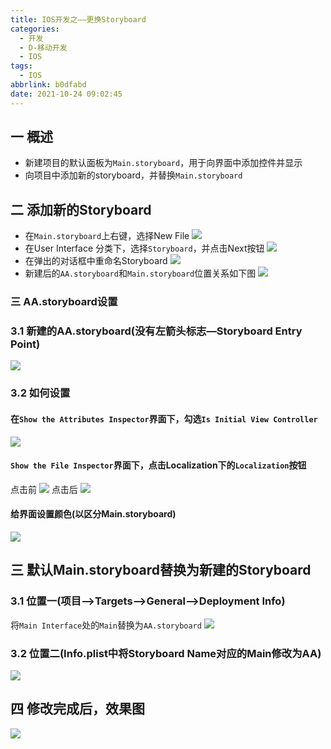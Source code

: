 ```yaml
---
title: IOS开发之——更换Storyboard
categories:
  - 开发
  - D-移动开发
  - IOS
tags:
  - IOS
abbrlink: b0dfabd
date: 2021-10-24 09:02:45
---
```

## 一 概述

* 新建项目的默认面板为`Main.storyboard`，用于向界面中添加控件并显示
* 向项目中添加新的storyboard，并替换`Main.storyboard`

<!--more-->

## 二 添加新的Storyboard

* 在`Main.storyboard`上右键，选择New File
  ![][1]
* 在User Interface 分类下，选择`Storyboard`，并点击Next按钮
  ![][2]
* 在弹出的对话框中重命名Storyboard
  ![][3]
* 新建后的`AA.storyboard`和`Main.storyboard`位置关系如下图
  ![][4]

### 三 AA.storyboard设置

### 3.1 新建的AA.storyboard(没有左箭头标志—Storyboard Entry Point)

![][5]

### 3.2 如何设置

#### 在`Show the Attributes Inspector`界面下，勾选`Is Initial View Controller`
![][6]
#### `Show the File Inspector`界面下，点击Localization下的`Localization`按钮

点击前
![][7]
点击后
![][8]

#### 给界面设置颜色(以区分Main.storyboard)
![][9]

## 三 默认Main.storyboard替换为新建的Storyboard

### 3.1 位置一(项目—>Targets—>General—>Deployment Info)

将`Main Interface`处的`Main`替换为`AA.storyboard`
![][10]

### 3.2 位置二(Info.plist中将Storyboard Name对应的Main修改为AA)
![][11]

## 四 修改完成后，效果图
![][12]



[1]:https://fastly.jsdelivr.net/gh/pgzxc/cdn@master/blog-ios/ios-storyboard-right-new-file.png
[2]:https://fastly.jsdelivr.net/gh/pgzxc/cdn@master/blog-ios/ios-storyboard-user-interface-new.png
[3]:https://fastly.jsdelivr.net/gh/pgzxc/cdn@master/blog-ios/ios-storyboard-named-storyboard.png
[4]:https://fastly.jsdelivr.net/gh/pgzxc/cdn@master/blog-ios/ios-storyboard-main-new-relation.png
[5]:https://fastly.jsdelivr.net/gh/pgzxc/cdn@master/blog-ios/ios-storyboard-new-view.png
[6]:https://fastly.jsdelivr.net/gh/pgzxc/cdn@master/blog-ios/ios-storyboard-new-init-view-controller.png
[7]:https://fastly.jsdelivr.net/gh/pgzxc/cdn@master/blog-ios/ios-storyboard-new-localization-before.png
[8]:https://fastly.jsdelivr.net/gh/pgzxc/cdn@master/blog-ios/ios-storyboard-new-localization-after.png
[9]:https://fastly.jsdelivr.net/gh/pgzxc/cdn@master/blog-ios/ios-storyboard-new-background.png
[10]:https://fastly.jsdelivr.net/gh/pgzxc/cdn@master/blog-ios/ios-storyboard-main-interface-replace.png
[11]:https://fastly.jsdelivr.net/gh/pgzxc/cdn@master/blog-ios/ios-storyboard-info-plist-modify.png
[12]:https://fastly.jsdelivr.net/gh/pgzxc/cdn@master/blog-ios/ios-storyboard-new-monitor-view.png